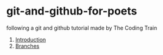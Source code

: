 # git-and-github-for-poets
following a git and github tutorial made by The Coding Train  
1. [Introduction](https://www.youtube.com/watch?v=BCQHnlnPusY)  
2. [Branches](https://www.youtube.com/watch?v=oPpnCh7InLY)  
